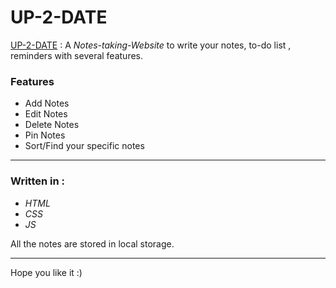# UP-2-DATE

[UP-2-DATE](https://www.google.com/ "UP-2-DATE: Notes-taking-Website") : A _Notes-taking-Website_ to write your notes, to-do list , reminders with several features.

### Features
* Add Notes
* Edit Notes
* Delete Notes
* Pin Notes
* Sort/Find your specific notes

- - - -

 ### Written in :

*   _HTML_
*   _CSS_
*   _JS_
 
All the notes are stored in local storage.
- - - - 

Hope you like it :)
